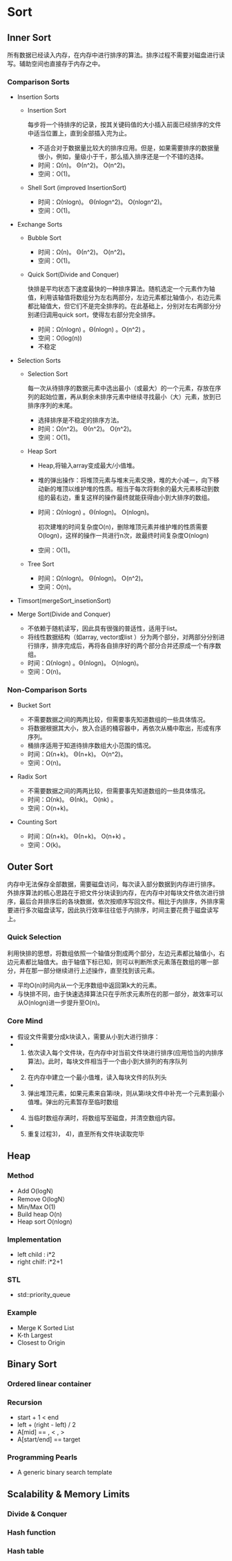 # Sort

## Inner Sort

所有数据已经读入内存，在内存中进行排序的算法。排序过程不需要对磁盘进行读写。辅助空间也直接存于内存之中。

### Comparison Sorts

- Insertion Sorts

	- Insertion Sort

	  每步将一个待排序的记录，按其关键码值的大小插入前面已经排序的文件中适当位置上，直到全部插入完为止。

		- 不适合对于数据量比较大的排序应用。但是，如果需要排序的数据量很小，例如，量级小于千，那么插入排序还是一个不错的选择。
		- 时间：Ω(n)。 Θ(n^2)。 O(n^2)。
		- 空间：O(1)。 

	- Shell Sort (improved InsertionSort)

		- 时间：Ω(nlogn)。 Θ(nlogn^2)。 O(nlogn^2)。
		- 空间：O(1)。 

- Exchange Sorts

	- Bubble Sort

		- 时间：Ω(n)。 Θ(n^2)。 O(n^2)。
		- 空间：O(1)。 

	- Quick Sort(Divide and  Conquer)

	  快排是平均状态下速度最快的一种排序算法。随机选定⼀个元素作为轴值，利⽤该轴值将数组分为左右两部分，左边元素都⽐轴值⼩，右边元素都⽐轴值⼤，但它们不是完全排序的。在此基础上，分别对左右两部分分别递归调⽤quick sort，使得左右部分完全排序。

		- 时间：Ω(nlogn) 。Θ(nlogn)  。O(n^2) 。
		- 空间：O(log(n)) 
		- 不稳定 


		
- Selection Sorts

	- Selection Sort

	  每一次从待排序的数据元素中选出最小（或最大）的一个元素，存放在序列的起始位置，再从剩余未排序元素中继续寻找最小（大）元素，放到已排序序列的末尾。

		- 选择排序是不稳定的排序方法。
		- 时间：Ω(n^2)。 Θ(n^2)。 O(n^2)。
		- 空间：O(1)。 

	- Heap Sort

		- Heap,将输入array变成最大/小值堆。
		- 堆的弹出操作：将堆顶元素与堆末元素交换，堆的⼤⼩减⼀，向下移动新的堆顶以维护堆的性质。相当于每次将剩余的最⼤元素移动到数组的最右边，重复这样的操作最终就能获得由⼩到⼤排序的数组。
		- 时间：Ω(nlogn) 。Θ(nlogn)。 O(nlogn)。

		  初次建堆的时间复杂度O(n)，删除堆顶元素并维护堆的性质需要O(logn)，这样的操作⼀共进⾏n次，故最终时间复杂度O(nlogn)

		- 空间：O(1)。 

	- Tree Sort

		- 时间：Ω(nlogn)。 Θ(nlogn)。 O(n^2)。 
		- 空间：O(n)。

- Timsort(mergeSort_insetionSort)
- Merge Sort(Divide and  Conquer)

	- 不依赖于随机读写，因此具有很强的普适性，适⽤于list。
	- 将线性数据结构（如array, vector或list ）分为两个部分，对两部分分别进⾏排序，排序完成后，再将各⾃排序好的两个部分合并还原成⼀个有序数组。
	- 时间：Ω(nlogn) 。Θ(nlogn)。 O(nlogn)。
	- 空间：O(n)。 

### Non-Comparison Sorts

- Bucket Sort 

	- 不需要数据之间的两两比较，但需要事先知道数组的一些具体情况。
	- 将数据根据其大小，放入合适的桶容器中，再依次从桶中取出，形成有序序列。
	- 桶排序适用于知道待排序数组大小范围的情况。
	- 时间：Ω(n+k)。 Θ(n+k)。 O(n^2)。
	- 空间：O(n)。

- Radix Sort

	- 不需要数据之间的两两比较，但需要事先知道数组的一些具体情况。
	- 时间：Ω(nk)。 Θ(nk)。 O(nk) 。
	- 空间：O(n+k)。

- Counting Sort

	- 时间：Ω(n+k)。 Θ(n+k)。 O(n+k) 。
	- 空间：O(k)。

## Outer Sort

内存中无法保存全部数据，需要磁盘访问，每次读入部分数据到内存进行排序。
外排序算法的核⼼思路在于把⽂件分块读到内存，在内存中对每块⽂件依次进⾏排序，最后合并排序后的各块数据，依次按顺序写回⽂件。相⽐于内排序，外排序需要进⾏多次磁盘读写，因此执⾏效率往往低于内排序，时间主要花费于磁盘读写上。

### Quick Selection

利用快排的思想，将数组依照⼀个轴值分割成两个部分，左边元素都⽐轴值⼩，右边元素都⽐轴值⼤。由于轴值下标已知，则可以判断所求元素落在数组的哪⼀部分，并在那⼀部分继续进⾏上述操作，直⾄找到该元素。

- 平均O(n)时间内从⼀个⽆序数组中返回第k⼤的元素。
- 与快排不同，由于快速选择算法只在乎所求元素所在的那⼀部分，故效率可以从O(nlogn)进⼀步提升⾄O(n)。

### Core Mind

- 假设⽂件需要分成k块读⼊，需要从⼩到⼤进⾏排序：
- 1) 依次读⼊每个⽂件块，在内存中对当前⽂件块进⾏排序(应⽤恰当的内排序算法)。此时，每块⽂件相当于⼀个由⼩到⼤排列的有序队列
- 2) 在内存中建⽴⼀个最⼩值堆，读⼊每块⽂件的队列头
- 3) 弹出堆顶元素，如果元素来⾃第i块，则从第i块⽂件中补充⼀个元素到最⼩值堆。弹出的元素暂存⾄临时数组
- 4) 当临时数组存满时，将数组写⾄磁盘，并清空数组内容。
- 5) 重复过程3)， 4)，直⾄所有⽂件块读取完毕

## Heap

### Method

- Add O(logN)
- Remove O(logN）
- Min/Max O(1)
- Build heap O(n)
- Heap sort O(nlogn)

### Implementation

- left child : i*2
- right chilf: i*2+1

### STL

- std::priority_queue

### Example

- Merge K Sorted List
- K-th Largest
- Closest to Origin

## Binary Sort

### Ordered linear container

### Recursion

- start + 1 < end
- left + (right - left) / 2
- A[mid] == , < , >
- A[start/end] == target

### Programming Pearls

- A generic binary search template

## Scalability & Memory Limits

### Divide & Conquer

### Hash function

### Hash table
